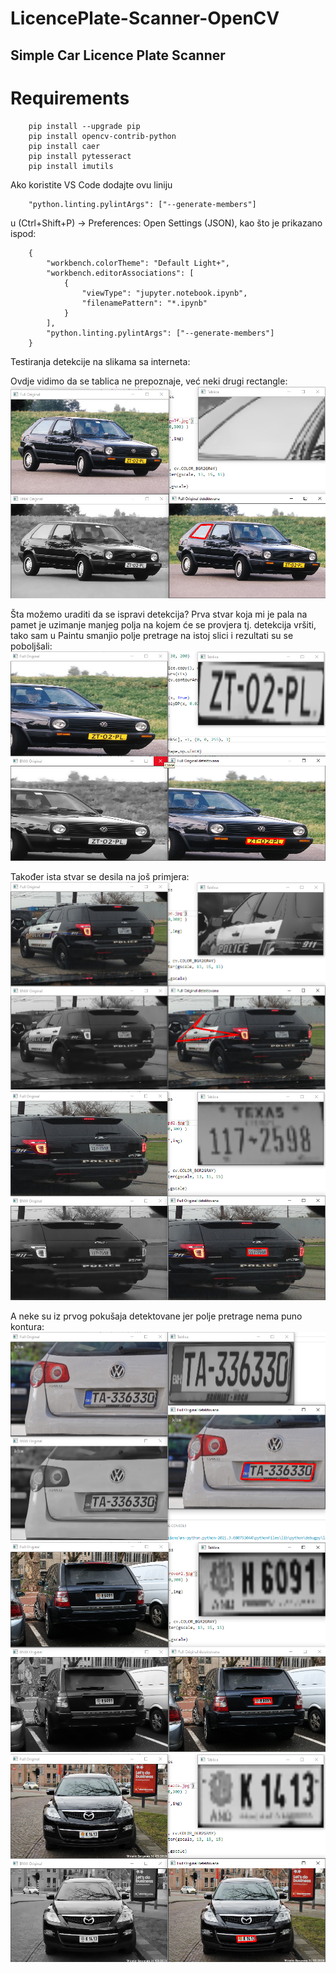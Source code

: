 # LicencePlate-Scanner-OpenCV
## Simple Car Licence Plate Scanner

# Requirements

```
    pip install --upgrade pip
    pip install opencv-contrib-python
    pip install caer
    pip install pytesseract
    pip install imutils
```

Ako koristite VS Code dodajte ovu liniju
```
    "python.linting.pylintArgs": ["--generate-members"]
```
u (Ctrl+Shift+P) -> Preferences: Open Settings (JSON), kao što je prikazano ispod:
```
    {
        "workbench.colorTheme": "Default Light+",
        "workbench.editorAssociations": [
            {
                "viewType": "jupyter.notebook.ipynb",
                "filenamePattern": "*.ipynb"
            }
        ],
        "python.linting.pylintArgs": ["--generate-members"]
    }
```

Testiranja detekcije na slikama sa interneta:

Ovdje vidimo da se tablica ne prepoznaje, već neki drugi rectangle:
![alt text](https://github.com/g1sha/LicencePlate-Scanner-OpenCV/blob/main/screenshots/Screenshot_3.png?raw=true)

Šta možemo uraditi da se ispravi detekcija? Prva stvar koja mi je pala na pamet je uzimanje manjeg polja na kojem će se provjera tj. detekcija vršiti, tako sam u Paintu smanjio polje pretrage na istoj slici i rezultati su se poboljšali:
![alt text](https://github.com/g1sha/LicencePlate-Scanner-OpenCV/blob/main/screenshots/Screenshot_8.png?raw=true)

Također ista stvar se desila na još primjera:
![alt text](https://github.com/g1sha/LicencePlate-Scanner-OpenCV/blob/main/screenshots/Screenshot_6.png?raw=true)
![alt text](https://github.com/g1sha/LicencePlate-Scanner-OpenCV/blob/main/screenshots/Screenshot_7.png?raw=true)

A neke su iz prvog pokušaja detektovane jer polje pretrage nema puno kontura:
![alt text](https://github.com/g1sha/LicencePlate-Scanner-OpenCV/blob/main/screenshots/Screenshot_1.png?raw=true)
![alt text](https://github.com/g1sha/LicencePlate-Scanner-OpenCV/blob/main/screenshots/Screenshot_4.png?raw=true)
![alt text](https://github.com/g1sha/LicencePlate-Scanner-OpenCV/blob/main/screenshots/Screenshot_5.png?raw=true)
